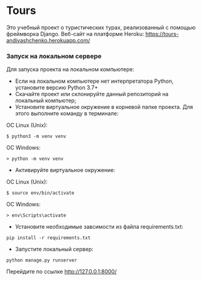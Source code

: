 # Tours
Это учебный проект о туристических турах, реализованный с помощью фреймворка Django.
Веб-сайт на платформе Heroku: https://tours-andivashchenko.herokuapp.com/

### Запуск на локальном сервере
Для запуска проекта на локальном компьютере:
+ Если на локальном компьютере нет интерпретатора Python, установите версию Python 3.7+ 
+ Cкачайте проект или склонируйте данный репозиторий на локальный компьютер; 
+ Установите виртуальное окружение в корневой папке проекта.
Для этого выполните команду в терминале:

ОС Linux (Unix):
```
$ python3 -m venv venv
```
ОС Windows:
```
> python -m venv venv
```
+ Активируйте виртуальное окружение:

ОС Linux (Unix):
```
$ source env/bin/activate
```
ОС Windows:
```
> env\Scripts\activate
```
+ Установите необходимые завсимости из файла requirements.txt:
```
pip install -r requirements.txt
```
+ Запустите локальный сервер:
```
python manage.py runserver
```
Перейдите по ссылке http://127.0.0.1:8000/
